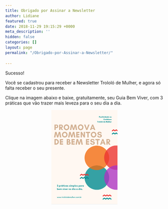 ```yaml
---
title: Obrigado por Assinar a Newsletter
author: Lidiane
featured: true
date: 2018-11-29 19:15:29 +0000
meta_description: ''
hidden: false
categories: []
layout: page
permalink: "/Obrigado-por-Assinar-a-Newsletter/"

---
```

Sucesso!

Você se cadastrou para receber a Newsletter Trololó de Mulher, e agora só falta receber o seu presente.

Clique na imagem abaixo e baixe, gratuitamente, seu Guia Bem Viver, com 3 práticas que vão trazer mais leveza para o seu dia a dia.

<p align="center">
    <a href="/uploads/PDFs/TROLOLO DE MULHER - GUIA BEM VIVER.pdf"  title="Guia Bem Viver - Baixe agora"><img src="/uploads/Capa-Ebook-Guia-Bem-Viver.png" alt="Guia Bem Viver - Baixe agora"  /></a>
</p>
